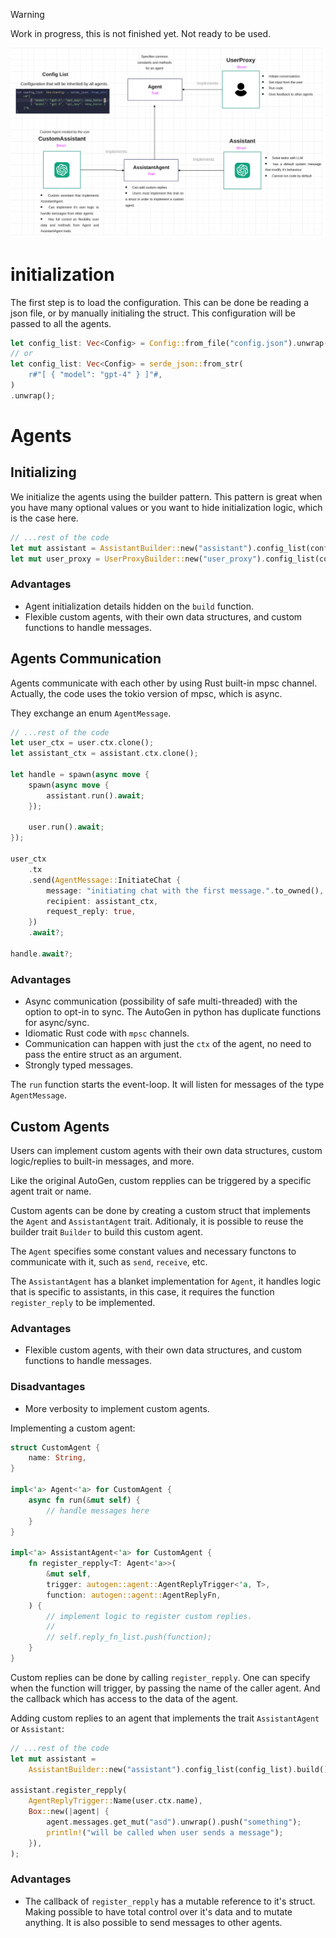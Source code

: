 > [!WARNING]
> Work in progress, this is not finished yet. Not ready to be used.

![image](./diagram.png)

# initialization

The first step is to load the configuration. This can be done be reading a json file, or by manually initialing the struct. This configuration will be passed to all the agents.

```rs
let config_list: Vec<Config> = Config::from_file("config.json").unwrap();
// or
let config_list: Vec<Config> = serde_json::from_str(
    r#"[ { "model": "gpt-4" } ]"#,
)
.unwrap();
```

# Agents
## Initializing
We initialize the agents using the builder pattern. This pattern is great when you have many optional values or you want to hide initialization logic, which is the case here.

```rs
// ...rest of the code
let mut assistant = AssistantBuilder::new("assistant").config_list(config.clone()).build();
let mut user_proxy = UserProxyBuilder::new("user_proxy").config_list(config).build();
```

### Advantages
- Agent initialization details hidden on the `build` function.
- Flexible custom agents, with their own data structures, and custom functions to handle messages.

## Agents Communication

Agents communicate with each other by using Rust built-in mpsc channel. Actually, the code uses the tokio version of mpsc, which is async.

They exchange an enum `AgentMessage`.

```rs
// ...rest of the code
let user_ctx = user.ctx.clone();
let assistant_ctx = assistant.ctx.clone();

let handle = spawn(async move {
    spawn(async move {
        assistant.run().await;
    });

    user.run().await;
});

user_ctx
    .tx
    .send(AgentMessage::InitiateChat {
        message: "initiating chat with the first message.".to_owned(),
        recipient: assistant_ctx,
        request_reply: true,
    })
    .await?;

handle.await?;
```

### Advantages
- Async communication (possibility of safe multi-threaded) with the option to opt-in to sync. The AutoGen in python has duplicate functions for async/sync.
- Idiomatic Rust code with `mpsc` channels.
- Communication can happen with just the `ctx` of the agent, no need to pass the entire struct as an argument.
- Strongly typed messages.

The `run` function starts the event-loop. It will listen for messages of the type `AgentMessage`.

## Custom Agents
Users can implement custom agents with their own data structures, custom logic/replies to built-in messages, and more.

Like the original AutoGen, custom repplies can be triggered by a specific agent trait or name.

Custom agents can be done by creating a custom struct that implements the `Agent` and `AssistantAgent` trait. Aditionaly, it is possible to reuse the builder trait `Builder` to build this custom agent.

The `Agent` specifies some constant values and necessary functons to communicate with it, such as `send`, `receive`, etc.

The `AssistantAgent` has a blanket implementation for `Agent`, it handles logic that is specific to assistants, in this case, it requires the function `register_reply` to be implemented.


### Advantages
- Flexible custom agents, with their own data structures, and custom functions to handle messages.

### Disadvantages
- More verbosity to implement custom agents.

Implementing a custom agent:
```rs
struct CustomAgent {
    name: String,
}

impl<'a> Agent<'a> for CustomAgent {
    async fn run(&mut self) {
        // handle messages here
    }
}

impl<'a> AssistantAgent<'a> for CustomAgent {
    fn register_repply<T: Agent<'a>>(
        &mut self,
        trigger: autogen::agent::AgentReplyTrigger<'a, T>,
        function: autogen::agent::AgentReplyFn,
    ) {
        // implement logic to register custom replies.
        //
        // self.reply_fn_list.push(function);
    }
}
```

Custom replies can be done by calling `register_repply`. One can specify when the function will trigger, by passing the name of the caller agent. And the callback which has access to the data of the agent.

Adding custom replies to an agent that implements the trait `AssistantAgent` or `Assistant`:

```rs
// ...rest of the code
let mut assistant =
    AssistantBuilder::new("assistant").config_list(config_list).build();

assistant.register_repply(
    AgentReplyTrigger::Name(user.ctx.name),
    Box::new(|agent| {
        agent.messages.get_mut("asd").unwrap().push("something");
        println!("will be called when user sends a message");
    }),
);
```

### Advantages
- The callback of `register_repply` has a mutable reference to it's struct. Making possible to have total control over it's data and to mutate anything. It is also possible to send messages to other agents.
